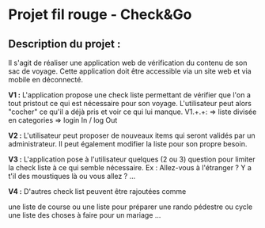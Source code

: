 # Projet fil rouge - Check&Go

## Description du projet :
Il s'agit de réaliser une application web de vérification du contenu de son sac de voyage. Cette application doit être accessible via un site web et via mobile en déconnecté.

**V1 :** L'application propose une check liste permettant de vérifier que l'on a tout pristout ce qui est nécessaire pour son voyage. L'utilisateur peut alors "cocher"  ce qu'il a déjà pris et voir ce qui lui manque.
V1.+.+:
=> liste divisée en categories
=> login In / log Out

**V2 :** L'utilisateur peut proposer de nouveaux items qui seront validés par un administrateur. Il peut également modifier la liste pour son propre besoin.

**V3 :** L'application pose à l'utilisateur quelques (2 ou 3) question pour limiter la check liste à ce qui semble nécessaire. Ex : Allez-vous à l'étranger ? Y a t'il des moustiques là ou vous allez ? ...

**V4 :** D'autres check list peuvent être rajoutées comme

une liste de course ou
une liste pour préparer une rando pédestre ou cycle
une liste des choses à faire pour un mariage
...
